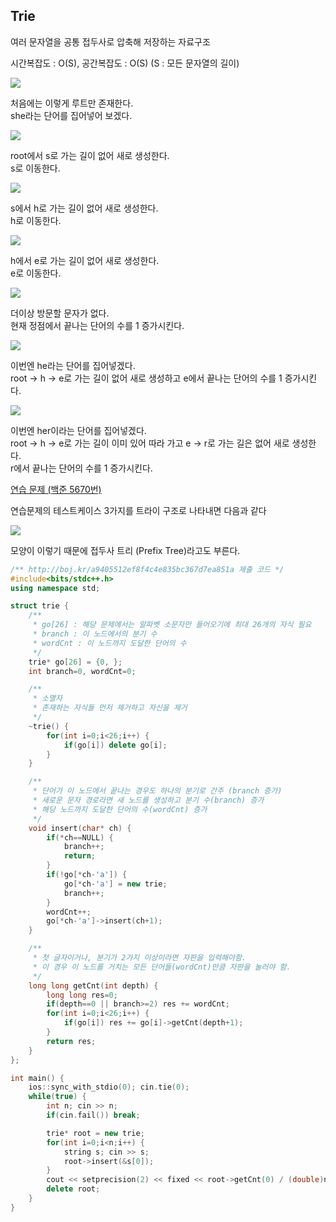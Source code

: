 ## Trie
여러 문자열을 공통 접두사로 압축해 저장하는 자료구조

시간복잡도 : O(S), 공간복잡도 : O(S) (S : 모든 문자열의 길이)

![](https://github.com/user-attachments/assets/3c91f65b-7b0a-435a-b0b4-6d1b6dd1f9c9)

처음에는 이렇게 루트만 존재한다.  
she라는 단어를 집어넣어 보겠다.

![](https://github.com/user-attachments/assets/f526c261-917f-4927-b3fb-ee701a37303f)

root에서 s로 가는 길이 없어 새로 생성한다.  
s로 이동한다.

![](https://github.com/user-attachments/assets/70fdbe7f-c2fe-46d3-b433-16ec86c2ca52)

s에서 h로 가는 길이 없어 새로 생성한다.  
h로 이동한다.

![](https://github.com/user-attachments/assets/89202832-30f3-448c-8836-e04dd79b780e)

h에서 e로 가는 길이 없어 새로 생성한다.  
e로 이동한다.

![](https://github.com/user-attachments/assets/21544fb6-f507-42a6-b599-1026ce002d90)

더이상 방문할 문자가 없다.  
현재 정점에서 끝나는 단어의 수를 1 증가시킨다.

![](https://github.com/user-attachments/assets/6c6cd2d7-5f57-4436-9f8e-695657393058)

이번엔 he라는 단어를 집어넣겠다.  
root -> h -> e로 가는 길이 없어 새로 생성하고 e에서 끝나는 단어의 수를 1 증가시킨다.

![](https://github.com/user-attachments/assets/9b928c17-c922-47e4-a4d0-999050a02c5b)

이번엔 her이라는 단어를 집어넣겠다.  
root -> h -> e로 가는 길이 이미 있어 따라 가고 e -> r로 가는 길은 없어 새로 생성한다.  
r에서 끝나는 단어의 수를 1 증가시킨다.

[연습 문제 (백준 5670번)](https://www.acmicpc.net/problem/5670)

연습문제의 테스트케이스 3가지를 트라이 구조로 나타내면 다음과 같다

![](https://github.com/user-attachments/assets/c4d9fff1-4e5f-4f95-92d8-c2ea5982a1ff)

모양이 이렇기 때문에 접두사 트리 (Prefix Tree)라고도 부른다.

``` c++
/** http://boj.kr/a9405512ef8f4c4e835bc367d7ea851a 제출 코드 */
#include<bits/stdc++.h>
using namespace std;

struct trie {
    /** 
     * go[26] : 해당 문제에서는 알파벳 소문자만 들어오기에 최대 26개의 자식 필요
     * branch : 이 노드에서의 분기 수
     * wordCnt : 이 노드까지 도달한 단어의 수
     */
    trie* go[26] = {0, };
    int branch=0, wordCnt=0;

    /** 
     * 소멸자
     * 존재하는 자식들 먼저 제거하고 자신을 제거
     */
    ~trie() {
        for(int i=0;i<26;i++) {
            if(go[i]) delete go[i];
        }
    }

    /** 
     * 단어가 이 노드에서 끝나는 경우도 하나의 분기로 간주 (branch 증가)
     * 새로운 문자 경로라면 새 노드를 생성하고 분기 수(branch) 증가
     * 해당 노드까지 도달한 단어의 수(wordCnt) 증가
     */
    void insert(char* ch) {
        if(*ch==NULL) {
            branch++;
            return;
        }
        if(!go[*ch-'a']) {
            go[*ch-'a'] = new trie;
            branch++;
        }
        wordCnt++;
        go[*ch-'a']->insert(ch+1);
    }

    /** 
     * 첫 글자이거나, 분기가 2가지 이상이라면 자판을 입력해야함.
     * 이 경우 이 노드를 거치는 모든 단어들(wordCnt)만큼 자판을 눌러야 함.
     */
    long long getCnt(int depth) {
        long long res=0;
        if(depth==0 || branch>=2) res += wordCnt;
        for(int i=0;i<26;i++) {
            if(go[i]) res += go[i]->getCnt(depth+1);
        }
        return res;
    }
};

int main() {
    ios::sync_with_stdio(0); cin.tie(0);
    while(true) {
        int n; cin >> n;
        if(cin.fail()) break;

        trie* root = new trie;
        for(int i=0;i<n;i++) {
            string s; cin >> s;
            root->insert(&s[0]);
        }
        cout << setprecision(2) << fixed << root->getCnt(0) / (double)n << '\n';
        delete root;
    }
}
```
